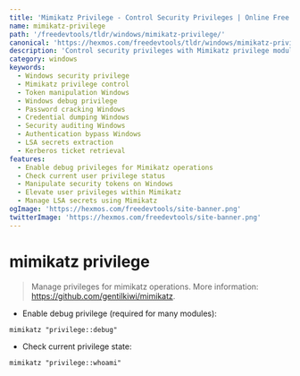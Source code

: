 ```yaml
---
title: 'Mimikatz Privilege - Control Security Privileges | Online Free DevTools by Hexmos'
name: mimikatz-privilege
path: '/freedevtools/tldr/windows/mimikatz-privilege/'
canonical: 'https://hexmos.com/freedevtools/tldr/windows/mimikatz-privilege/'
description: 'Control security privileges with Mimikatz privilege module on Windows. Enable debug privileges and check current user permissions easily. Free online tool, no registration required.'
category: windows
keywords:
  - Windows security privilege
  - Mimikatz privilege control
  - Token manipulation Windows
  - Windows debug privilege
  - Password cracking Windows
  - Credential dumping Windows
  - Security auditing Windows
  - Authentication bypass Windows
  - LSA secrets extraction
  - Kerberos ticket retrieval
features:
  - Enable debug privileges for Mimikatz operations
  - Check current user privilege status
  - Manipulate security tokens on Windows
  - Elevate user privileges within Mimikatz
  - Manage LSA secrets using Mimikatz
ogImage: 'https://hexmos.com/freedevtools/site-banner.png'
twitterImage: 'https://hexmos.com/freedevtools/site-banner.png'
---
```


# mimikatz privilege

> Manage privileges for mimikatz operations.
> More information: <https://github.com/gentilkiwi/mimikatz>.

- Enable debug privilege (required for many modules):

`mimikatz "privilege::debug"`

- Check current privilege state:

`mimikatz "privilege::whoami"`
